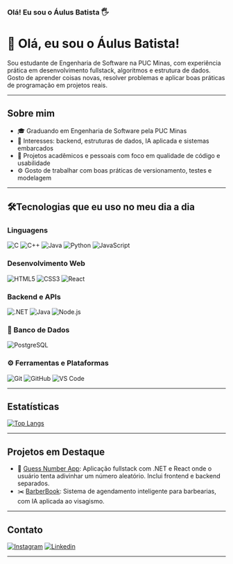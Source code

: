 ### Olá! Eu sou o Áulus Batista 🖐️


# 👋 Olá, eu sou o Áulus Batista!

Sou estudante de Engenharia de Software na PUC Minas, com experiência prática em desenvolvimento fullstack, algoritmos e estrutura de dados. Gosto de aprender coisas novas, resolver problemas e aplicar boas práticas de programação em projetos reais.

---

## Sobre mim

- 🎓 Graduando em Engenharia de Software pela PUC Minas  
- 🔎 Interesses: backend, estruturas de dados, IA aplicada e sistemas embarcados  
- 💼 Projetos acadêmicos e pessoais com foco em qualidade de código e usabilidade  
- ⚙️ Gosto de trabalhar com boas práticas de versionamento, testes e modelagem  

---

## 🛠Tecnologias que eu uso no meu dia a dia

### Linguagens
![C](https://img.shields.io/badge/C-00599C?style=for-the-badge&logo=c&logoColor=white)
![C++](https://img.shields.io/badge/C++-004482?style=for-the-badge&logo=cplusplus&logoColor=white)
![Java](https://img.shields.io/badge/Java-ED8B00?style=for-the-badge&logo=java&logoColor=white)
![Python](https://img.shields.io/badge/Python-3776AB?style=for-the-badge&logo=python&logoColor=white)
![JavaScript](https://img.shields.io/badge/JavaScript-F7DF1E?style=for-the-badge&logo=javascript&logoColor=black)

### Desenvolvimento Web
![HTML5](https://img.shields.io/badge/HTML5-E34F26?style=for-the-badge&logo=html5&logoColor=white)
![CSS3](https://img.shields.io/badge/CSS3-1572B6?style=for-the-badge&logo=css3&logoColor=white)
![React](https://img.shields.io/badge/React-20232A?style=for-the-badge&logo=react&logoColor=61DAFB)

### Backend e APIs
![.NET](https://img.shields.io/badge/.NET-512BD4?style=for-the-badge&logo=dotnet&logoColor=white)
![Java](https://img.shields.io/badge/Java_Backend-6DB33F?style=for-the-badge&logo=java&logoColor=white)
![Node.js](https://img.shields.io/badge/Node.js-339933?style=for-the-badge&logo=nodedotjs&logoColor=white)

### 🧠 Banco de Dados
![PostgreSQL](https://img.shields.io/badge/PostgreSQL-336791?style=for-the-badge&logo=postgresql&logoColor=white)

### ⚙️ Ferramentas e Plataformas
![Git](https://img.shields.io/badge/Git-F05032?style=for-the-badge&logo=git&logoColor=white)
![GitHub](https://img.shields.io/badge/GitHub-181717?style=for-the-badge&logo=github&logoColor=white)
![VS Code](https://img.shields.io/badge/VS%20Code-007ACC?style=for-the-badge&logo=visual-studio-code&logoColor=white)

---

## Estatísticas

[![Top Langs](https://github-readme-stats.vercel.app/api/top-langs/?username=AlusHZP&layout=compact&langs_count=6&theme=tokyonight)](https://github.com/aulushzp/github-readme-stats)

---

## Projetos em Destaque

- 🔧 [Guess Number App](https://github.com/AulusHZP/guess-number-app): Aplicação fullstack com .NET e React onde o usuário tenta adivinhar um número aleatório. Inclui frontend e backend separados.
- ✂️ [BarberBook](https://github.com/ICEI-PUC-Minas-PMGES-TI/pmg-es-2024-2-ti2-3687100-barberbook): Sistema de agendamento inteligente para barbearias, com IA aplicada ao visagismo.

---

## Contato

[![Instagram](https://img.shields.io/badge/Instagram-E4405F?style=for-the-badge&logo=instagram&logoColor=white)](https://instagram.com/aulushzp)
[![Linkedin](https://img.shields.io/badge/LinkedIn-0077B5?style=for-the-badge&logo=linkedin&logoColor=white)](https://www.linkedin.com/in/%C3%A1ulus-batista-27419a264/)

---



